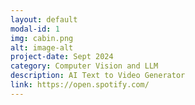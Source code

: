 ```yaml
---
layout: default
modal-id: 1
img: cabin.png
alt: image-alt
project-date: Sept 2024
category: Computer Vision and LLM
description: AI Text to Video Generator
link: https://open.spotify.com/
---
```

